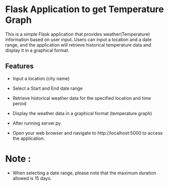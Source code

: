# Flask Application to get Temperature Graph

This is a simple Flask application that provides weather(Temperature) information based on user input. 
Users can input a location and a date range, and the application will retrieve historical temperature data and display it in a graphical format.

## Features

- Input a location (city name)
- Select a Start and End date range
- Retrieve historical weather data for the specified location and time period
- Display the weather data in a graphical format (temperature graph)


- After running server.py
- Open your web browser and navigate to http://localhost:5000 to access the application.

# Note :
- When selecting a date range, please note that the maximum duration allowed is 15 days.
